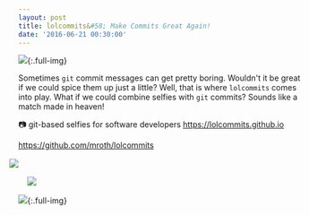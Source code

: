 ```yaml
---
layout: post
title: lolcommits&#58; Make Commits Great Again!
date: '2016-06-21 00:30:00'
---
```


![](../assets/images/2016/Jun/make-commits-great-again.jpg){:.full-img}

Sometimes `git` commit messages can get pretty boring. Wouldn't it be great if
we could spice them up just a little? Well, that is where `lolcommits` comes
into play. What if we could combine selfies with `git` commits? Sounds like a
match made in heaven!

📷 git-based selfies for software developers https://lolcommits.github.io

https://github.com/mroth/lolcommits

<div class="flex-container" style="flex-wrap: nowrap;">
	<div class="flex-item" style="margin: 16px; margin-left: -16px;">
		<img class="full-imgx" src="../assets/images/2016/Jun/lolcommits.png" />
	</div>
	<div class="flex-item" style="margin: 16px; margin-right: -16px;">
		<img class="full-imgx" src="../assets/images/2016/Jun/lolcommits.jpg" />
	</div>
</div>

![](../assets/images/2016/Jun/lolcommits.gif){:.full-img}

<!--
http://resizeimage.net/
-->
